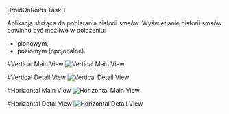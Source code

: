 DroidOnRoids Task 1

Aplikacja służąca do pobierania historii smsów. Wyświetlanie historii smsów powinno być możliwe w położeniu:
* pionowym,
* poziomym (opcjonalne).

#Vertical Main View
![Vertical Main View](http://i.imgur.com/LTj4dvY.png)

#Vertical Detail View
![Vertical Detail View](http://i.imgur.com/e2yyoQL.png)

#Horizontal Main View
![Horizontal Main View](http://i.imgur.com/TciFq4O.png)

#Horizontal Detal View
![Horizontal Detail View](http://i.imgur.com/Qmfnde8.png)
